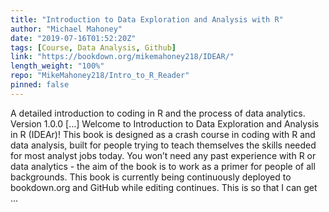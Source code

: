 ```yaml
---
title: "Introduction to Data Exploration and Analysis with R"
author: "Michael Mahoney"
date: "2019-07-16T01:52:20Z"
tags: [Course, Data Analysis, Github]
link: "https://bookdown.org/mikemahoney218/IDEAR/"
length_weight: "100%"
repo: "MikeMahoney218/Intro_to_R_Reader"
pinned: false
---
```


A detailed introduction to coding in R and the process of data analytics. Version 1.0.0 [...] Welcome to Introduction to Data Exploration and Analysis in R (IDEAr)! This book is designed as a crash course in coding with R and data analysis, built for people trying to teach themselves the skills needed for most analyst jobs today. You won’t need any past experience with R or data analytics - the aim of the book is to work as a primer for people of all backgrounds. This book is currently being continuously deployed to bookdown.org and GitHub while editing continues. This is so that I can get ...
